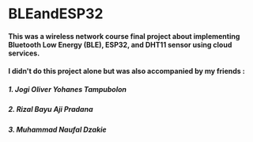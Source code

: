 # BLEandESP32

#### This was a wireless network course final project about implementing Bluetooth Low Energy (BLE), ESP32, and DHT11 sensor using cloud services.
#### I didn't do this project alone but was also accompanied by my friends :
##### 1. Jogi Oliver Yohanes Tampubolon
##### 2. Rizal Bayu Aji Pradana
##### 3. Muhammad Naufal Dzakie

